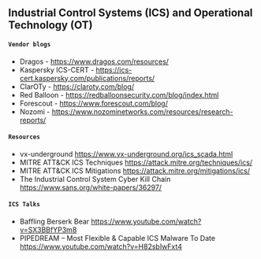 ## Industrial Control Systems (ICS) and Operational Technology (OT)

#### `Vendor blogs`
- Dragos - https://www.dragos.com/resources/
- Kaspersky ICS-CERT - https://ics-cert.kaspersky.com/publications/reports/
- ClarOTy - https://claroty.com/blog/
- Red Balloon - https://redballoonsecurity.com/blog/index.html
- Forescout - https://www.forescout.com/blog/
- Nozomi - https://www.nozominetworks.com/resources/research-reports/

#### `Resources`
- vx-underground https://www.vx-underground.org/ics_scada.html
- MITRE ATT&CK ICS Techniques https://attack.mitre.org/techniques/ics/
- MITRE ATT&CK ICS Mitigations https://attack.mitre.org/mitigations/ics/
- The Industrial Control System Cyber Kill Chain https://www.sans.org/white-papers/36297/

#### `ICS Talks`
- Baffling Berserk Bear https://www.youtube.com/watch?v=SX3BBfYP3m8
- PIPEDREAM – Most Flexible & Capable ICS Malware To Date https://www.youtube.com/watch?v=H82sbIwFxt4
